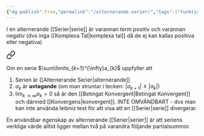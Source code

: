 ```yaml
---
{"dg-publish":true,"permalink":"/alternerande-serier/","tags":["funktionsteori"]}
---
```


I en alternerande [[Serier\|serie]] är varannan term positiv och varannan negativ (dvs inga [[Komplexa Tal\|komplexa tal]] då de ej kan kallas positiva eller negativa)


<div class="transclusion internal-embed is-loaded"><a class="markdown-embed-link" href="/leibniz-test-foer-alternerande-serier/" aria-label="Open link"><svg xmlns="http://www.w3.org/2000/svg" width="24" height="24" viewBox="0 0 24 24" fill="none" stroke="currentColor" stroke-width="2" stroke-linecap="round" stroke-linejoin="round" class="svg-icon lucide-link"><path d="M10 13a5 5 0 0 0 7.54.54l3-3a5 5 0 0 0-7.07-7.07l-1.72 1.71"></path><path d="M14 11a5 5 0 0 0-7.54-.54l-3 3a5 5 0 0 0 7.07 7.07l1.71-1.71"></path></svg></a><div class="markdown-embed">




Om en serie $\sum\limits_{k=1}^{\infty}a_{k}$ uppfyller att 
1. Serien är [[Alternerande Serier\|alternerande]]
2. $a_{k}$ är **avtagande** (om man struntar i tecken: $|a_{k+1}|\leq|a_{k}|$)
3. $\lim_{k\rightarrow\infty}a_{k}=0$ 
så är den [[Betingat Konvergent\|Betingat Konvergent]] och därmed [[Konvergens\|konvergent]]. INTE OMVÄNDBART - dvs man kan inte använda leibniz test för att visa att en [[Serier\|serie]] divergerar.

</div></div>

En användbar egenskap av alternerande [[Serier\|serier]] är att seriens verkliga värde alltid ligger mellan två på varandra följande partialsummor.